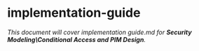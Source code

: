 # implementation-guide

_This document will cover implementation guide.md for **Security Modeling\Conditional Access and PIM Design**._
